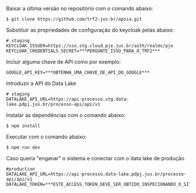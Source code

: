 Baixar a última versão no repositório com o comando abaixo:

```shell
$ git clone https://github.com/trf2-jus-br/apoia.git
```

Substituir as propriedades de configuração do keycloak pelas abaixo:

```properties
# staging
KEYCLOAK_ISSUER=https://sso.stg.cloud.pje.jus.br/auth/realms/pje
KEYCLOAK_CREDENTIALS_SECRET=***PERGUNTE_ISSO_PARA_O_TRF2***
```

Incluir alguma chave de API como por exemplo:

```properties
GOOGLE_API_KEY=***OBTENHA_UMA_CHAVE_DE_API_DO_GOOGLE***
```

Introduzir a API do Data Lake

```properties
# staging
DATALAKE_API_URL=https://api-processo.stg.data-lake.pdpj.jus.br/processo-api/api/v1
```


Instalar as dependências com o comando abaixo:

```shell
$ npm install
```

Executar com o comando abaixo:

```shell
$ npm run dev
```

Caso queira "enganar" o sistema e conectar com o data lake de produção

```properties
#production
DATALAKE_API_URL=https://api-processo.data-lake.pdpj.jus.br/processo-api/api/v1
DATALAKE_TOKEN=***ESTE_ACCESS_TOKEN_DEVE_SER_OBTIDO_INSPECIONANDO_O_SITE_DA_APOIA_DE_PRODUÇÃO_NO_RECURSO_SESSION_NA_ABA_NETWORK***
```